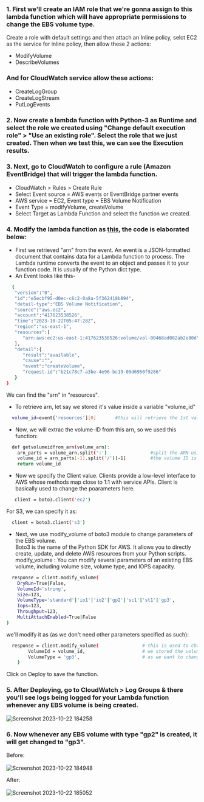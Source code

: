 ### 1. First we'll create an IAM role that we're gonna assign to this lambda function which will have appropriate permissions to change the EBS volume type.
 Create a role with default settings and then attach an Inline policy, selct EC2 as the service for inline policy, then allow these 2 actions:
- ModifyVolume
- DescribeVolumes <br />
### And for CloudWatch service allow these actions:
- CreateLogGroup
- CreateLogStream
- PutLogEvents
### 2. Now create a lambda function with Python-3 as Runtime and select the role we created using "Change default execution role" > "Use an existing role". Select the role that we just created. Then when we test this, we can see the Execution results.
### 3. Next, go to CloudWatch to configure a rule (Amazon EventBridge) that will trigger the lambda function.
- CloudWatch > Rules > Create Rule
- Select Event source = AWS events or EventBridge partner events
- AWS service = EC2, Event type = EBS Volume Notification
- Event Type = modifyVolume, createVolume
- Select Target as Lambda Function and select the function we created.
### 4. Modify the lambda function as [this](https://github.com/warlock601/AWS-Lambda-modify-volume/blob/346523b001604570bd737112ed8904b0a42100cd/Lambda/lambda_function.py), the code is elaborated below:
- First we retrieved "arn" from the event. An event is a JSON-formatted document that contains data for a Lambda function to process. The Lambda runtime converts the event to an object and passes it to your function code. It is usually of the Python dict type.
- An Event looks like this-
```bash
  {
   "version":"0",
   "id":"e5ecbf95-d0ec-c6c2-0a8a-5f362418b894",
   "detail-type":"EBS Volume Notification",
   "source":"aws.ec2",
   "account":"417623538526",
   "time":"2023-10-22T05:47:28Z",
   "region":"us-east-1",
   "resources":[
      "arn:aws:ec2:us-east-1:417623538526:volume/vol-00468ad082ab2e80d"
   ],
   "detail":{
      "result":"available",
      "cause":"",
      "event":"createVolume",
      "request-id":"b21c78c7-a3be-4e96-bc19-09d6950f9286"
   }
}
```
We can find the "arn" in "resources".
- To retrieve arn, let say we stored it's value inside a variable "volume_id"
```bash
  volume_id=event{'resources'][0]       #this will retrieve the 1st value ok key-resources which is arn
```
- Now, we will extrac the volume-ID from this arn, so we used this function:
```bash
  def getvolumeidfrom_arn(volume_arn):
    arn_parts = volume_arn.split(':')                #split the ARN using colon ":"
    volume_id = arn_parts[-1].split('/')[-1]         #the volume ID is the last part of the ARN after the 'volume/' prefix
    return volume_id
```
- Now we specify the Client value. Clients provide a low-level interface to AWS whose methods map close to 1:1 with service APIs. Client is basically used to change the poarameters here. 
```bash
   client = boto3.client('ec2')
```
For S3, we can specify it as:
```bash
  client = boto3.client('s3')
```
- Next, we use modify_volume of boto3 module to change parameters of the EBS volume.<br />
  Boto3 is the name of the Python SDK for AWS. It allows you to directly create, update, and delete AWS resources from your Python scripts.<br />
  modify_volume : You can modify several parameters of an existing EBS volume, including volume size, volume type, and IOPS capacity.
```bash
  response = client.modify_volume(
    DryRun=True|False,
    VolumeId='string',
    Size=123,
    VolumeType='standard'|'io1'|'io2'|'gp2'|'sc1'|'st1'|'gp3',
    Iops=123,
    Throughput=123,
    MultiAttachEnabled=True|False
)
```
we'll modify it as (as we don't need other parameters specified as such):
```bash
  response = client.modify_volume(                # this is used to change parameters in EC2
        VolumeId = volume_id,                     # we stored the volume-ID in this variable
        VolumeType = 'gp3',                       # as we want to change whatever volume-type is there, into "gp3"
    )

```
Click on Deploy to save the function.
### 5. After Deploying, go to CloudWatch > Log Groups & there you'll see logs being logged for your Lambda function whenever any EBS volume is being created.
![Screenshot 2023-10-22 184258](https://github.com/warlock601/AWS-Lambda-modify-volume/assets/32487715/8db119f6-2980-40a6-8726-e0e030596eb4)

### 6. Now whenever any EBS volume with type "gp2" is created, it will get changed to "gp3". <br />

Before:<br />
<br />
![Screenshot 2023-10-22 184948](https://github.com/warlock601/AWS-Lambda-modify-volume/assets/32487715/8b8c4644-2ada-4e86-a825-7654b48f5b0f) <br />

After:<br />
<br />
![Screenshot 2023-10-22 185052](https://github.com/warlock601/AWS-Lambda-modify-volume/assets/32487715/b79211a7-1406-4d38-8c39-8de5f82c0114)




